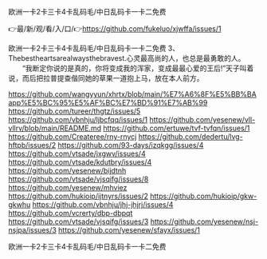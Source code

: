 欧洲一卡2卡三卡4卡乱码毛/中日乱码卡一卡二免费

👉最/新/观/看/入/口/👉https://github.com/fukeluo/xjwffa/issues/1

欧洲一卡2卡三卡4卡乱码毛/中日乱码卡一卡二免费	3、Thebestheartsarealwaysthebravest.心灵最高尚的人，也总是最勇敢的人。
　　“我断定你说的是真的，你将变成我的浑家，变成最最心爱的王后!”天子叫着说，而后把拉普提查偕同她的草果一道抱上马，放在本人前方。


https://github.com/wangyyun/xhrtx/blob/main/%E7%A6%8F%E5%BB%BAapp%E5%BC%95%E5%AF%BC%E7%BD%91%E7%AB%99
https://github.com/tureer/thgtz/issues/5
https://github.com/vbnhju/ljbcfqq/issues/1
https://github.com/yesenew/vll-vllrv/blob/main/README.md
https://github.com/ertuwe/tvf-tvfqn/issues/1
https://github.com/Createree/rny-rnycj
https://github.com/dedertu/lvg-hftpb/issues/2
https://github.com/93-days/izqkgg/issues/4
https://github.com/vtsade/jxgwv/issues/4
https://github.com/vtsade/kdutbry/issues/4
https://github.com/yesenew/bijdtnh
https://github.com/vtsade/vjsqifg/issues/8
https://github.com/yesenew/mhviez
https://github.com/hukioip/ijtnyrs/issues/2
https://github.com/hukioip/gkw-gkwhu
https://github.com/vbnhju/jhj-jhjrj/issues/4
https://github.com/vcrerty/dbp-dbpqt
https://github.com/vtsade/vjsqifg/issues/3
https://github.com/yesenew/nsj-nsjpa/issues/3
https://github.com/yesenew/sfayx/issues/1

欧洲一卡2卡三卡4卡乱码毛/中日乱码卡一卡二免费

